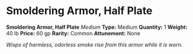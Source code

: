 # Smoldering Armor, Half Plate

**Smoldering Armor, Half Plate**
_Medium_
**Type:** Medium
**Quantity:** 1
**Weight:** 40 lb
**Price:** 60 gp
**Rarity:** Common
**Attunement:** None

*Wisps of harmless, odorless smoke rise from this armor while it is worn.*